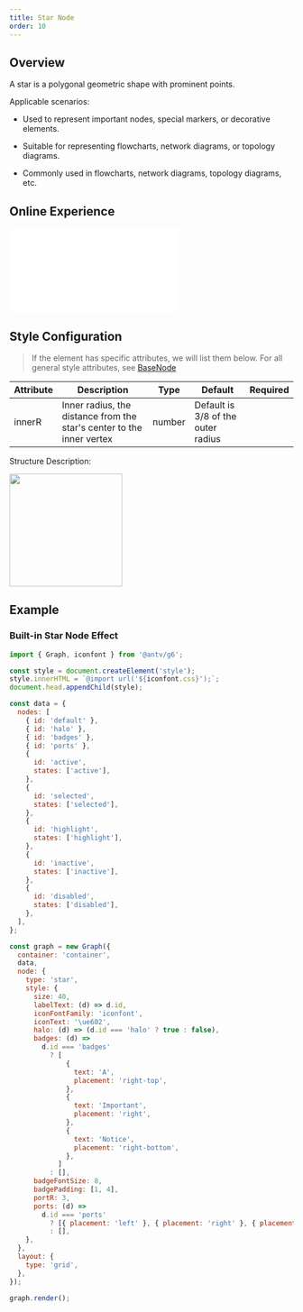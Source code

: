 ```yaml
---
title: Star Node
order: 10
---
```


## Overview

A star is a polygonal geometric shape with prominent points.

Applicable scenarios:

- Used to represent important nodes, special markers, or decorative elements.

- Suitable for representing flowcharts, network diagrams, or topology diagrams.

- Commonly used in flowcharts, network diagrams, topology diagrams, etc.

## Online Experience

<embed src="@/common/api/elements/nodes/star.md"></embed>

## Style Configuration

> If the element has specific attributes, we will list them below. For all general style attributes, see [BaseNode](/en/manual/element/node/base-node)

| Attribute | Description                                                           | Type   | Default                            | Required |
| --------- | --------------------------------------------------------------------- | ------ | ---------------------------------- | -------- |
| innerR    | Inner radius, the distance from the star's center to the inner vertex | number | Default is 3/8 of the outer radius |

Structure Description:

<img width="200" src="https://mdn.alipayobjects.com/huamei_qa8qxu/afts/img/A*VKrvQpdqwXoAAAAAAAAAAAAAemJ7AQ/original" />

## Example

### Built-in Star Node Effect

```js | ob { inject: true }
import { Graph, iconfont } from '@antv/g6';

const style = document.createElement('style');
style.innerHTML = `@import url('${iconfont.css}');`;
document.head.appendChild(style);

const data = {
  nodes: [
    { id: 'default' },
    { id: 'halo' },
    { id: 'badges' },
    { id: 'ports' },
    {
      id: 'active',
      states: ['active'],
    },
    {
      id: 'selected',
      states: ['selected'],
    },
    {
      id: 'highlight',
      states: ['highlight'],
    },
    {
      id: 'inactive',
      states: ['inactive'],
    },
    {
      id: 'disabled',
      states: ['disabled'],
    },
  ],
};

const graph = new Graph({
  container: 'container',
  data,
  node: {
    type: 'star',
    style: {
      size: 40,
      labelText: (d) => d.id,
      iconFontFamily: 'iconfont',
      iconText: '\ue602',
      halo: (d) => (d.id === 'halo' ? true : false),
      badges: (d) =>
        d.id === 'badges'
          ? [
              {
                text: 'A',
                placement: 'right-top',
              },
              {
                text: 'Important',
                placement: 'right',
              },
              {
                text: 'Notice',
                placement: 'right-bottom',
              },
            ]
          : [],
      badgeFontSize: 8,
      badgePadding: [1, 4],
      portR: 3,
      ports: (d) =>
        d.id === 'ports'
          ? [{ placement: 'left' }, { placement: 'right' }, { placement: 'top' }, { placement: 'bottom' }]
          : [],
    },
  },
  layout: {
    type: 'grid',
  },
});

graph.render();
```
